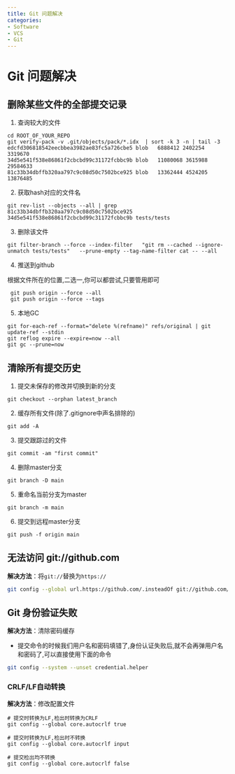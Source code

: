 ```yaml
---
title: Git 问题解决
categories:
- Software
- VCS
- Git
---
```

# Git 问题解决

## 删除某些文件的全部提交记录

1. 查询较大的文件

```shell
cd ROOT_OF_YOUR_REPO
git verify-pack -v .git/objects/pack/*.idx  | sort -k 3 -n | tail -3
edcfd306818542eecbbea3982ae83fc5a726cbe5 blob   6888412 2402254 3319670
34d5e541f538e86861f2cbcbd99c31172fcbbc9b blob   11080068 3615988 29584633
81c33b34dbffb320aa797c9c08d50c7502bce925 blob   13362444 4524205 13876485
```

2. 获取hash对应的文件名

```shell
git rev-list --objects --all | grep 81c33b34dbffb320aa797c9c08d50c7502bce925
34d5e541f538e86861f2cbcbd99c31172fcbbc9b tests/tests
```

3. 删除该文件

```shell
git filter-branch --force --index-filter   "git rm --cached --ignore-unmatch tests/tests"   --prune-empty --tag-name-filter cat -- --all
```

4. 推送到github

根据文件所在的位置,二选一,你可以都尝试,只要管用即可

```shell
 git push origin --force --all
 git push origin --force --tags
```

5. 本地GC

```shell
git for-each-ref --format="delete %(refname)" refs/original | git update-ref --stdin
git reflog expire --expire=now --all
git gc --prune=now
```

## 清除所有提交历史

1. 提交未保存的修改并切换到新的分支

```shell
git checkout --orphan latest_branch
```

2. 缓存所有文件(除了.gitignore中声名排除的)

```shell
git add -A
```

3. 提交跟踪过的文件

```shell
git commit -am "first commit"
```

4. 删除master分支

```shell
git branch -D main
```

5. 重命名当前分支为master

```shell
git branch -m main
```

6. 提交到远程master分支

```shell
git push -f origin main
```

## 无法访问 git://github.com

**解决方法**：将`git://`替换为`https://`

```bash
git config --global url.https://github.com/.insteadOf git://github.com/
```

## Git 身份验证失败

**解决方法**：清除密码缓存

- 提交命令的时候我们用户名和密码填错了,身份认证失败后,就不会再弹用户名和密码了,可以直接使用下面的命令

```bash
git config --system --unset credential.helper
```

### CRLF/LF自动转换

**解决方法**：修改配置文件

```shell
# 提交时转换为LF,检出时转换为CRLF
git config --global core.autocrlf true

# 提交时转换为LF,检出时不转换
git config --global core.autocrlf input

# 提交检出均不转换
git config --global core.autocrlf false
```
